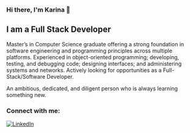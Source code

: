 ### **Hi there, I'm Karina** 👋

## I am a Full Stack Developer

Master’s in Computer Science graduate offering a strong foundation in software engineering and programming principles across multiple platforms. Experienced in object-oriented programming; developing, testing, and debugging code; designing interfaces; and administering systems and networks. Actively looking for opportunities as a Full-Stack/Software Developer.

An ambitious, dedicated, and diligent person who is always learning something new.

### Connect with me:

[![LinkedIn](https://img.shields.io/badge/LinkedIn-%2312100E.svg?&style=for-the-badge&logo=LinkedIn&logoColor=blue)][linkedin]

[linkedin]: https://www.linkedin.com/in/karina-patel--/

<!--
**karinapatel02/karinapatel02** is a ✨ _special_ ✨ repository because its `README.md` (this file) appears on your GitHub profile.

Here are some ideas to get you started:

- 🔭 I’m currently working on ...
- 🌱 I’m currently learning ...
- 👯 I’m looking to collaborate on ...
- 🤔 I’m looking for help with ...
- 💬 Ask me about ...
- 📫 How to reach me: ...
- 😄 Pronouns: ...
- ⚡ Fun fact: ...
-->
